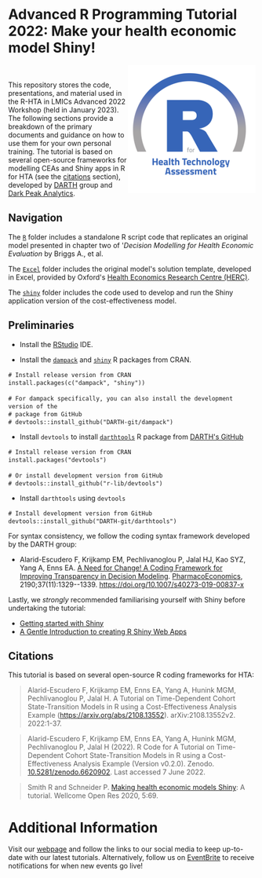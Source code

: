 # Advanced R Programming Tutorial 2022: Make your health economic model Shiny!

<img src="misc/logo.png" width="260" align="right" />
<br/>

This repository stores the code, presentations, and material used in the R-HTA in LMICs Advanced 2022 Workshop (held in January 2023). The following sections provide a breakdown of the primary documents and guidance on how to use them for your own personal training. The tutorial is based on several open-source frameworks for modelling CEAs and Shiny apps in R for HTA (see the [citations](https://github.com/R-HTA-in-LMICs/Advanced-Tutorial-2022#citations) section), developed by [DARTH](https://darthworkgroup.com) group and [Dark Peak Analytics](https://darkpeakanalytics.com).

## Navigation

The [`R`](https://github.com/R-HTA-in-LMICs/Advanced-Tutorial-2022/tree/main/R) folder includes a standalone R script code that replicates an original model presented in chapter two of '*Decision Modelling for Health Economic Evaluation* by Briggs A., et al.

The [`Excel`](https://github.com/R-HTA-in-LMICs/Advanced-Tutorial-2022/tree/main/Excel) folder includes the original model's solution template, developed in Excel, provided by Oxford's [Health Economics Research Centre (HERC)](https://www.herc.ox.ac.uk/downloads/decision-modelling-for-health-economic-evaluation).

The [`shiny`](https://github.com/R-HTA-in-LMICs/Advanced-Tutorial-2022/tree/main/shiny/hiv_model) folder includes the code used to develop and run the Shiny application version of the cost-effectiveness model.

## Preliminaries

-  Install the [RStudio](https://www.rstudio.com/products/rstudio/download/) IDE.

-  Install the [`dampack`](https://cran.r-project.org/web/packages/dampack/index.html) and [`shiny`](https://cran.r-project.org/web/packages/shiny/index.html) R packages from CRAN.

```{r, eval=FALSE}
# Install release version from CRAN
install.packages(c("dampack", "shiny"))

# For dampack specifically, you can also install the development version of the
# package from GitHub
# devtools::install_github("DARTH-git/dampack")
```
-  Install `devtools` to install [`darthtools`](https://github.com/DARTH-git/darthtools) R package from [DARTH's GitHub](https://github.com/DARTH-git)

```{r, eval=FALSE}
# Install release version from CRAN
install.packages("devtools")

# Or install development version from GitHub
# devtools::install_github("r-lib/devtools")
```

-  Install `darthtools` using `devtools`

```{r, eval=FALSE}
# Install development version from GitHub
devtools::install_github("DARTH-git/darthtools")
```

For syntax consistency, we follow the coding syntax framework developed by the DARTH group:
-   Alarid-Escudero F, Krijkamp EM, Pechlivanoglou P, Jalal HJ, Kao SYZ, Yang A, Enns EA. [A Need for Change! A Coding Framework for Improving Transparency in Decision Modeling](https://link.springer.com/article/10.1007/s40273-019-00837-x). [PharmacoEconomics](https://www.springer.com/journal/40273), 2190;37(11):1329--1339. <https://doi.org/10.1007/s40273-019-00837-x>

Lastly, we *strongly* recommended familiarising yourself with Shiny before undertaking the tutorial:

- [Getting started with Shiny](https://ourcodingclub.github.io/tutorials/shiny/)
- [A Gentle Introduction to creating R Shiny Web Apps](https://www.youtube.com/watch?v=jxsKUxkiaLI)

## Citations

This tutorial is based on several open-source R coding frameworks for HTA:

> Alarid-Escudero F, Krijkamp EM, Enns EA, Yang A, Hunink MGM, Pechlivanoglou P, Jalal H. A Tutorial on Time-Dependent Cohort State-Transition Models in R using a Cost-Effectiveness Analysis Example (<https://arxiv.org/abs/2108.13552>). arXiv:2108.13552v2. 2022:1-37.

> Alarid-Escudero F, Krijkamp EM, Enns EA, Yang A, Hunink MGM, Pechlivanoglou P, Jalal H (2022). R Code for A Tutorial on Time-Dependent Cohort State-Transition Models in R using a Cost-Effectiveness Analysis Example (Version v0.2.0). Zenodo. [10.5281/zenodo.6620902](https://www.doi.org/10.5281/zenodo.6620902). Last accessed 7 June 2022.

> Smith R and Schneider P. [Making health economic models Shiny](https://doi.org/10.12688/wellcomeopenres.15807.1): A tutorial. Wellcome Open Res 2020, 5:69.

# Additional Information

Visit our [webpage](https://r-hta-in-lmics.github.io/) and follow the links to our social media to keep up-to-date with our latest tutorials. Alternatively, follow us on [EventBrite](https://www.eventbrite.co.uk/o/r-hta-in-lmics-46016978693) to receive notifications for when new events go live!